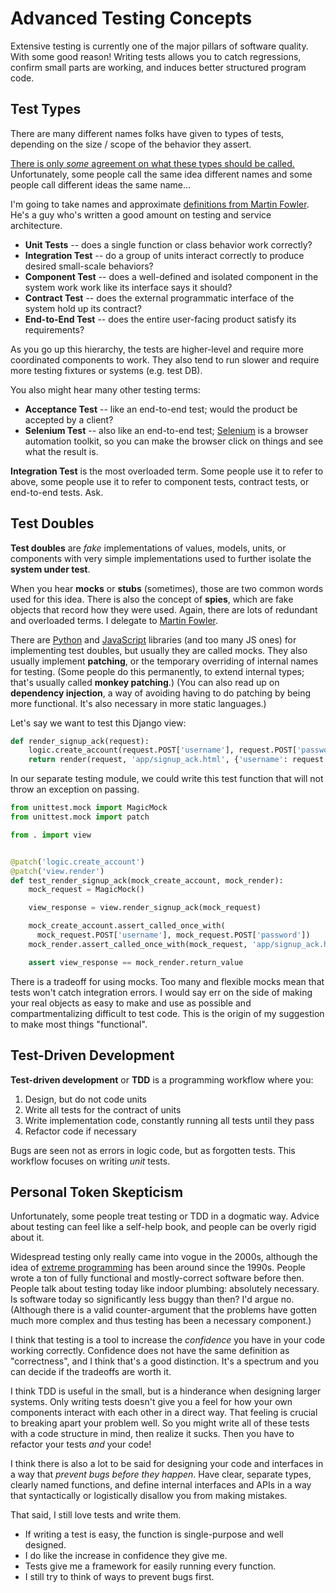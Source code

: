 # Advanced Testing Concepts

Extensive testing is currently one of the major pillars of software quality.
With some good reason!
Writing tests allows you to catch regressions, confirm small parts are working, and induces better structured program code.

## Test Types

There are many different names folks have given to types of tests, depending on the size / scope of the behavior they assert.

[There is only _some_ agreement on what these types should be called.](http://stackoverflow.com/questions/4904096/whats-the-difference-between-unit-functional-acceptance-and-integration-test#4904533)
Unfortunately, some people call the same idea different names and some people call different ideas the same name...

I'm going to take names and approximate [definitions from Martin Fowler](http://martinfowler.com/articles/microservice-testing/#agenda).
He's a guy who's written a good amount on testing and service architecture.

* **Unit Tests** -- does a single function or class behavior work correctly?
* **Integration Test** -- do a group of units interact correctly to produce desired small-scale behaviors?
* **Component Test** -- does a well-defined and isolated component in the system work work like its interface says it should?
* **Contract Test** -- does the external programmatic interface of the system hold up its contract?
* **End-to-End Test** -- does the entire user-facing product satisfy its requirements?

As you go up this hierarchy, the tests are higher-level and require more coordinated components to work.
They also tend to run slower and require more testing fixtures or systems (e.g. test DB).

You also might hear many other testing terms:

* **Acceptance Test** -- like an end-to-end test; would the product be accepted by a client?
* **Selenium Test** -- also like an end-to-end test; [Selenium](http://docs.seleniumhq.org) is a browser automation toolkit, so you can make the browser click on things and see what the result is.

**Integration Test** is the most overloaded term.
Some people use it to refer to above, some people use it to refer to component tests, contract tests, or end-to-end tests.
Ask.

## Test Doubles

**Test doubles** are _fake_ implementations of values, models, units, or components with very simple implementations used to further isolate the **system under test**.

When you hear **mocks** or **stubs** (sometimes), those are two common words used for this idea.
There is also the concept of **spies**, which are fake objects that record how they were used.
Again, there are lots of redundant and overloaded terms.
I delegate to [Martin Fowler](http://martinfowler.com/bliki/TestDouble.html).

There are [Python](https://docs.python.org/3.5/library/unittest.mock.html) and [JavaScript](http://sinonjs.org) libraries (and too many JS ones) for implementing test doubles, but usually they are called mocks.
They also usually implement **patching**, or the temporary overriding of internal names for testing.
(Some people do this permanently, to extend internal types;
that's usually called **monkey patching**.)
(You can also read up on **dependency injection**, a way of avoiding having to do patching by being more functional. It's also necessary in more static languages.)

Let's say we want to test this Django view:

```py
def render_signup_ack(request):
    logic.create_account(request.POST['username'], request.POST['password'])
    return render(request, 'app/signup_ack.html', {'username': request.POST['username']})
```

In our separate testing module, we could write this test function that will not throw an exception on passing.

```py
from unittest.mock import MagicMock
from unittest.mock import patch

from . import view


@patch('logic.create_account')
@patch('view.render')
def test_render_signup_ack(mock_create_account, mock_render):
    mock_request = MagicMock()

    view_response = view.render_signup_ack(mock_request)

    mock_create_account.assert_called_once_with(
      mock_request.POST['username'], mock_request.POST['password'])
    mock_render.assert_called_once_with(mock_request, 'app/signup_ack.html', {'username': request.POST['username']})

    assert view_response == mock_render.return_value
```

There is a tradeoff for using mocks.
Too many and flexible mocks mean that tests won't catch integration errors.
I would say err on the side of making your real objects as easy to make and use as possible and compartmentalizing difficult to test code.
This is the origin of my suggestion to make most things "functional".

## Test-Driven Development

**Test-driven development** or **TDD** is a programming workflow where you:

1. Design, but do not code units
1. Write all tests for the contract of units
1. Write implementation code, constantly running all tests until they pass
1. Refactor code if necessary

Bugs are seen not as errors in logic code, but as forgotten tests.
This workflow focuses on writing _unit_ tests.

## Personal Token Skepticism

Unfortunately, some people treat testing or TDD in a dogmatic way.
Advice about testing can feel like a self-help book, and people can be overly rigid about it.

Widespread testing only really came into vogue in the 2000s, although the idea of [extreme programming](https://en.wikipedia.org/wiki/Extreme_programming) has been around since the 1990s.
People wrote a ton of fully functional and mostly-correct software before then.
People talk about testing today like indoor plumbing: absolutely necessary.
Is software today so significantly less buggy than then?
I'd argue no.
(Although there is a valid counter-argument that the problems have gotten much more complex and thus testing has been a necessary component.)

I think that testing is a tool to increase the _confidence_ you have in your code working correctly.
Confidence does not have the same definition as "correctness", and I think that's a good distinction.
It's a spectrum and you can decide if the tradeoffs are worth it.

I think TDD is useful in the small, but is a hinderance when designing larger systems.
Only writing tests doesn't give you a feel for how your own components interact with each other in a direct way.
That feeling is crucial to breaking apart your problem well.
So you might write all of these tests with a code structure in mind, then realize it sucks.
Then you have to refactor your tests _and_ your code!

I think there is also a lot to be said for designing your code and interfaces in a way that _prevent bugs before they happen_.
Have clear, separate types, clearly named functions, and define internal interfaces and APIs in a way that syntactically or logistically disallow you from making mistakes.

That said, I still love tests and write them.

* If writing a test is easy, the function is single-purpose and well designed.
* I do like the increase in confidence they give me.
* Tests give me a framework for easily running every function.
* I still try to think of ways to prevent bugs first.

